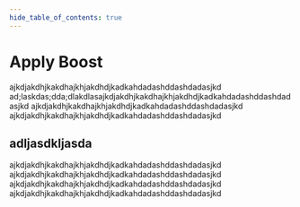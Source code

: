 ```yaml
---
hide_table_of_contents: true
---
```


# Apply Boost 

ajkdjakdhjkakdhajkhjakdhdjkadkahdadashddashdadasjkd ad;laskdas;dda;dlakdlasajkdjakdhjkakdhajkhjakdhdjkadkahdadashddashdadasjkd ajkdjakdhjkakdhajkhjakdhdjkadkahdadashddashdadasjkd ajkdjakdhjkakdhajkhjakdhdjkadkahdadashddashdadasjkd 

## adljasdkljasda

ajkdjakdhjkakdhajkhjakdhdjkadkahdadashddashdadasjkd ajkdjakdhjkakdhajkhjakdhdjkadkahdadashddashdadasjkd ajkdjakdhjkakdhajkhjakdhdjkadkahdadashddashdadasjkd ajkdjakdhjkakdhajkhjakdhdjkadkahdadashddashdadasjkd 